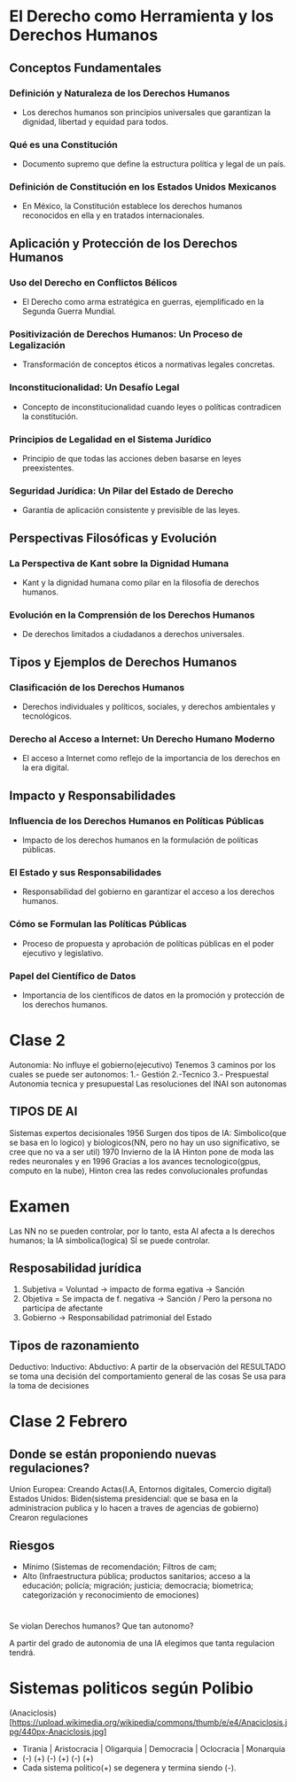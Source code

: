 # El Derecho como Herramienta y los Derechos Humanos

## Conceptos Fundamentales
### Definición y Naturaleza de los Derechos Humanos
- Los derechos humanos son principios universales que garantizan la dignidad, libertad y equidad para todos.
  
### Qué es una Constitución
- Documento supremo que define la estructura política y legal de un país.

### Definición de Constitución en los Estados Unidos Mexicanos
- En México, la Constitución establece los derechos humanos reconocidos en ella y en tratados internacionales.

## Aplicación y Protección de los Derechos Humanos
### Uso del Derecho en Conflictos Bélicos
- El Derecho como arma estratégica en guerras, ejemplificado en la Segunda Guerra Mundial.

### Positivización de Derechos Humanos: Un Proceso de Legalización
- Transformación de conceptos éticos a normativas legales concretas.

### Inconstitucionalidad: Un Desafío Legal
- Concepto de inconstitucionalidad cuando leyes o políticas contradicen la constitución.

### Principios de Legalidad en el Sistema Jurídico
- Principio de que todas las acciones deben basarse en leyes preexistentes.

### Seguridad Jurídica: Un Pilar del Estado de Derecho
- Garantía de aplicación consistente y previsible de las leyes.

## Perspectivas Filosóficas y Evolución
### La Perspectiva de Kant sobre la Dignidad Humana
- Kant y la dignidad humana como pilar en la filosofía de derechos humanos.

### Evolución en la Comprensión de los Derechos Humanos
- De derechos limitados a ciudadanos a derechos universales.

## Tipos y Ejemplos de Derechos Humanos
### Clasificación de los Derechos Humanos
- Derechos individuales y políticos, sociales, y derechos ambientales y tecnológicos.

### Derecho al Acceso a Internet: Un Derecho Humano Moderno
- El acceso a Internet como reflejo de la importancia de los derechos en la era digital.

## Impacto y Responsabilidades
### Influencia de los Derechos Humanos en Políticas Públicas
- Impacto de los derechos humanos en la formulación de políticas públicas.

### El Estado y sus Responsabilidades
- Responsabilidad del gobierno en garantizar el acceso a los derechos humanos.

### Cómo se Formulan las Políticas Públicas
- Proceso de propuesta y aprobación de políticas públicas en el poder ejecutivo y legislativo.

### Papel del Científico de Datos
- Importancia de los científicos de datos en la promoción y protección de los derechos humanos.

# Clase 2
Autonomia: No influye el gobierno(ejecutivo)
Tenemos 3 caminos por los cuales se puede ser autonomos: 
1.- Gestión 2.-Tecnico 3.- Prespuestal
Autonomia tecnica y presupuestal 
Las resoluciones del INAI son autonomas

## TIPOS DE AI

Sistemas expertos decisionales
1956
Surgen dos tipos de IA: Simbolico(que se basa en lo logico) y biologicos(NN, pero no hay un uso significativo, se cree que no va a ser util)
1970
Invierno de la IA
Hinton pone de moda las redes neuronales y en 
1996 
Gracias a los avances tecnologico(gpus, computo en la nube), Hinton crea las redes convolucionales profundas

# Examen
Las NN no se pueden controlar, por lo tanto, esta AI afecta a ls derechos humanos; la IA simbolica(logica) SÍ se puede controlar.  


## Resposabilidad jurídica
1) Subjetiva = Voluntad -> impacto de forma egativa -> Sanción
2) Objetiva = Se impacta de f. negativa -> Sanción / Pero la persona no participa de afectante
3) Gobierno -> Responsabilidad patrimonial del Estado

## Tipos de razonamiento
Deductivo: 
Inductivo:
Abductivo: A partir de la observación del RESULTADO se toma una decisión del comportamiento general de las cosas
Se usa para la toma de decisiones
# Clase 2 Febrero
## Donde se están proponiendo nuevas regulaciones?
Union Europea: Creando Actas(I.A, Entornos digitales, Comercio digital)
Estados Unidos: Biden(sistema presidencial: que se basa en la administracion publica y lo hacen a traves de agencias de gobierno)
                Crearon regulaciones 

## Riesgos
- Mínimo (Sistemas de recomendación; Filtros de cam;
- Alto (Infraestructura pública; productos sanitarios; acceso a la educación; policía; migración; justicia; democracia; biometrica; categorización y reconocimiento de emociones)
# 
Se violan Derechos humanos?
Que tan autonomo?

A partir del grado de autonomia de una IA elegimos que tanta regulacion tendrá.

# Sistemas politicos según Polibio
(Anaciclosis) [https://upload.wikimedia.org/wikipedia/commons/thumb/e/e4/Anaciclosis.jpg/440px-Anaciclosis.jpg]
- Tirania | Aristocracia  | Oligarquia | Democracia | Oclocracia | Monarquia
-   (-)                    (+)                     (-)                    (+)                    (-)                    (+)                
- Cada sistema politico(+) se degenera y termina siendo (-).


